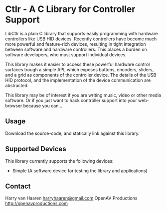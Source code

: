 Ctlr - A C Library for Controller Support
=========================================

LibCtlr is a plain C library that supports easily programming with
hardware controllers like USB HID devices. Recently controllers have
become much more powerful and feature-rich devices, resulting in tight
integration between software and hardware controllers. This places a
burden on software developers, who must support individual devices.

This library makes it easier to access these powerful hardware control
surfaces trough a simple API, which exposes buttons, encoders, sliders,
and a grid as components of the controller device. The details of the
USB HID protocol, and the implementation of the device communication are
abstracted.

This library may be of interest if you are writing music, video or other
media software. Or if you just want to hack controller support into your
web-browser because you can...

Usage
-----

Download the source-code, and statically link against this library.

Supported Devices
-----------------

This library currently supports the following devices:

- Simple (A software device for testing the library and applications)

Contact
-------

Harry van Haaren <harryhaaren@gmail.com>
OpenAV Productions http://openavproductions.com

